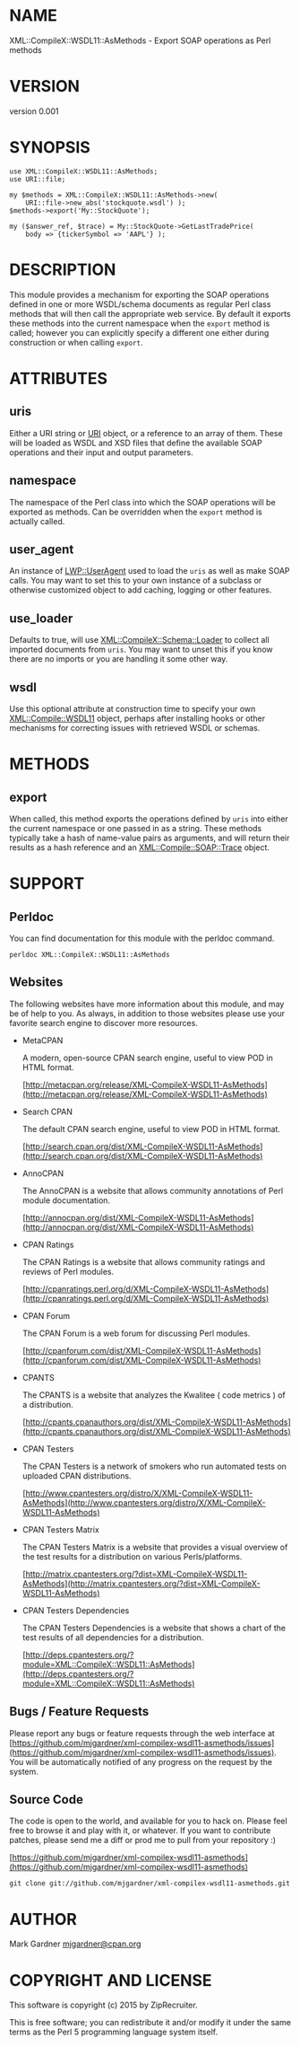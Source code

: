 # NAME

XML::CompileX::WSDL11::AsMethods - Export SOAP operations as Perl methods

# VERSION

version 0.001

# SYNOPSIS

    use XML::CompileX::WSDL11::AsMethods;
    use URI::file;

    my $methods = XML::CompileX::WSDL11::AsMethods->new(
        URI::file->new_abs('stockquote.wsdl') );
    $methods->export('My::StockQuote');

    my ($answer_ref, $trace) = My::StockQuote->GetLastTradePrice(
        body => {tickerSymbol => 'AAPL'} );

# DESCRIPTION

This module provides a mechanism for exporting the SOAP operations defined in
one or more WSDL/schema documents as regular Perl class methods that will then
call the appropriate web service. By default it exports these methods into
the current namespace when the `export` method is called; however you can
explicitly specify a different one either during construction or when calling
`export`.

# ATTRIBUTES

## uris

Either a URI string or [URI](https://metacpan.org/pod/URI) object, or a reference to an array of them.
These will be loaded as WSDL and XSD files that define the available SOAP
operations and their input and output parameters.

## namespace

The namespace of the Perl class into which the SOAP operations will be exported
as methods. Can be overridden when the `export` method is actually called.

## user\_agent

An instance of [LWP::UserAgent](https://metacpan.org/pod/LWP::UserAgent) used to load the `uris` as
well as make SOAP calls. You may want to set this to your own instance of a
subclass or otherwise customized object to add caching, logging or
other features.

## use\_loader

Defaults to true, will use
[XML::CompileX::Schema::Loader](https://metacpan.org/pod/XML::CompileX::Schema::Loader) to collect all
imported documents from `uris`. You may want to unset this if you know there
are no imports or you are handling it some other way.

## wsdl

Use this optional attribute at construction time to specify your own
[XML::Compile::WSDL11](https://metacpan.org/pod/XML::Compile::WSDL11) object, perhaps after installing
hooks or other mechanisms for correcting issues with retrieved WSDL or schemas.

# METHODS

## export

When called, this method exports the operations defined by `uris` into either
the current namespace or one passed in as a string. These methods typically
take a hash of name-value pairs as arguments, and will return their results
as a hash reference and an
[XML::Compile::SOAP::Trace](https://metacpan.org/pod/XML::Compile::SOAP::Trace) object.

# SUPPORT

## Perldoc

You can find documentation for this module with the perldoc command.

    perldoc XML::CompileX::WSDL11::AsMethods

## Websites

The following websites have more information about this module, and may be of help to you. As always,
in addition to those websites please use your favorite search engine to discover more resources.

- MetaCPAN

    A modern, open-source CPAN search engine, useful to view POD in HTML format.

    [http://metacpan.org/release/XML-CompileX-WSDL11-AsMethods](http://metacpan.org/release/XML-CompileX-WSDL11-AsMethods)

- Search CPAN

    The default CPAN search engine, useful to view POD in HTML format.

    [http://search.cpan.org/dist/XML-CompileX-WSDL11-AsMethods](http://search.cpan.org/dist/XML-CompileX-WSDL11-AsMethods)

- AnnoCPAN

    The AnnoCPAN is a website that allows community annotations of Perl module documentation.

    [http://annocpan.org/dist/XML-CompileX-WSDL11-AsMethods](http://annocpan.org/dist/XML-CompileX-WSDL11-AsMethods)

- CPAN Ratings

    The CPAN Ratings is a website that allows community ratings and reviews of Perl modules.

    [http://cpanratings.perl.org/d/XML-CompileX-WSDL11-AsMethods](http://cpanratings.perl.org/d/XML-CompileX-WSDL11-AsMethods)

- CPAN Forum

    The CPAN Forum is a web forum for discussing Perl modules.

    [http://cpanforum.com/dist/XML-CompileX-WSDL11-AsMethods](http://cpanforum.com/dist/XML-CompileX-WSDL11-AsMethods)

- CPANTS

    The CPANTS is a website that analyzes the Kwalitee ( code metrics ) of a distribution.

    [http://cpants.cpanauthors.org/dist/XML-CompileX-WSDL11-AsMethods](http://cpants.cpanauthors.org/dist/XML-CompileX-WSDL11-AsMethods)

- CPAN Testers

    The CPAN Testers is a network of smokers who run automated tests on uploaded CPAN distributions.

    [http://www.cpantesters.org/distro/X/XML-CompileX-WSDL11-AsMethods](http://www.cpantesters.org/distro/X/XML-CompileX-WSDL11-AsMethods)

- CPAN Testers Matrix

    The CPAN Testers Matrix is a website that provides a visual overview of the test results for a distribution on various Perls/platforms.

    [http://matrix.cpantesters.org/?dist=XML-CompileX-WSDL11-AsMethods](http://matrix.cpantesters.org/?dist=XML-CompileX-WSDL11-AsMethods)

- CPAN Testers Dependencies

    The CPAN Testers Dependencies is a website that shows a chart of the test results of all dependencies for a distribution.

    [http://deps.cpantesters.org/?module=XML::CompileX::WSDL11::AsMethods](http://deps.cpantesters.org/?module=XML::CompileX::WSDL11::AsMethods)

## Bugs / Feature Requests

Please report any bugs or feature requests through the web
interface at
[https://github.com/mjgardner/xml-compilex-wsdl11-asmethods/issues](https://github.com/mjgardner/xml-compilex-wsdl11-asmethods/issues).
You will be automatically notified of any progress on the
request by the system.

## Source Code

The code is open to the world, and available for you to hack on. Please feel free to browse it and play
with it, or whatever. If you want to contribute patches, please send me a diff or prod me to pull
from your repository :)

[https://github.com/mjgardner/xml-compilex-wsdl11-asmethods](https://github.com/mjgardner/xml-compilex-wsdl11-asmethods)

    git clone git://github.com/mjgardner/xml-compilex-wsdl11-asmethods.git

# AUTHOR

Mark Gardner <mjgardner@cpan.org>

# COPYRIGHT AND LICENSE

This software is copyright (c) 2015 by ZipRecruiter.

This is free software; you can redistribute it and/or modify it under
the same terms as the Perl 5 programming language system itself.
